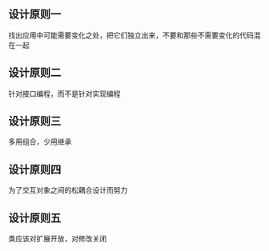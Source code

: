## 设计原则一
找出应用中可能需要变化之处，把它们独立出来，不要和那些不需要变化的代码混在一起

## 设计原则二
针对接口编程，而不是针对实现编程

## 设计原则三
多用组合，少用继承

## 设计原则四
为了交互对象之间的松耦合设计而努力

## 设计原则五
类应该对扩展开放，对修改关闭